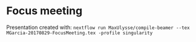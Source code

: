 # Focus meeting

Presentation created with:
`nextflow run MaxUlysse/compile-beamer --tex MGarcia-20170829-FocusMeeting.tex -profile singularity`
